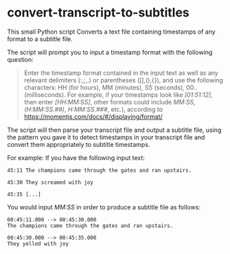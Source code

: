 # convert-transcript-to-subtitles

This small Python script Converts a text file containing timestamps of any format to a subtitle file.

The script will prompt you to input a timestamp format with the following question:

> Enter the timestamp format contained in the input text as well as any relevant delimiters (:,;,.) or parentheses ([],(),{}), and use the following characters: HH (for hours), MM (minutes), SS (seconds), 00.. (milliseconds). For example, if your timestamps look like *[01:51:12]*, then enter *[HH:MM:SS]*, other formats could include *MM:SS*, *(H:MM:SS.##)*, *H:MM:SS.###*, etc.), according to https://momentjs.com/docs/#/displaying/format/

The script will then parse your transcript file and output a subtitle file, using the pattern you gave it to detect timestamps in your transcript file and convert them appropriately to subtitle timestamps.

For example:
If you have the following input text:
```
45:11 The champions came through the gates and ran upstairs.

45:30 They screamed with joy

45:35 [...]
```
You would input *MM:SS* in order to produce a subtitle file as follows:

```
00:45:11.000 --> 00:45:30.000
The champions came through the gates and ran upstairs. 

00:45:30.000 --> 00:45:35.000
They yelled with joy
```


